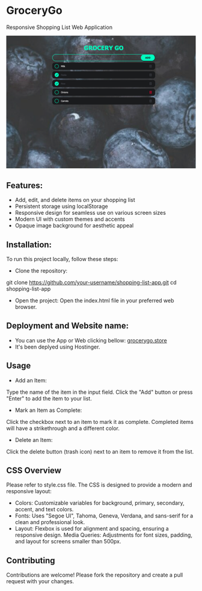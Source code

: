 # GroceryGo

Responsive Shopping List Web Application

<!-- ![Shopping List App Screenshot](images/GroceryGo.png) -->

![Readme image](images/GroceryGo.png)

## Features:

- Add, edit, and delete items on your shopping list
- Persistent storage using localStorage
- Responsive design for seamless use on various screen sizes
- Modern UI with custom themes and accents
- Opaque image background for aesthetic appeal

## Installation:

To run this project locally, follow these steps:

- Clone the repository:

git clone https://github.com/your-username/shopping-list-app.git
cd shopping-list-app

- Open the project:
  Open the index.html file in your preferred web browser.

## Deployment and Website name:

- You can use the App or Web clicking bellow:
  [grocerygo.store](https://www.grocerygo.store/)
- It's been deplyed using Hostinger.

## Usage

- Add an Item:

Type the name of the item in the input field.
Click the "Add" button or press "Enter" to add the item to your list.

- Mark an Item as Complete:

Click the checkbox next to an item to mark it as complete.
Completed items will have a strikethrough and a different color.

- Delete an Item:

Click the delete button (trash icon) next to an item to remove it from the list.

## CSS Overview

Please refer to style.css file. The CSS is designed to provide a modern and responsive layout:

- Colors: Customizable variables for background, primary, secondary, accent, and text colors.
- Fonts: Uses "Segoe UI", Tahoma, Geneva, Verdana, and sans-serif for a clean and professional look.
- Layout: Flexbox is used for alignment and spacing, ensuring a responsive design.
  Media Queries: Adjustments for font sizes, padding, and layout for screens smaller than 500px.

## Contributing

Contributions are welcome! Please fork the repository and create a pull request with your changes.

